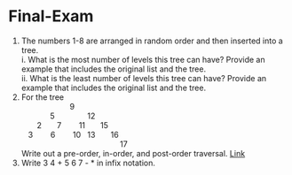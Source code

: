 # Final-Exam

1. The numbers 1-8 are arranged in random order and then inserted into a tree. <br>
    i. What is the most number of levels this tree can have? Provide an example that includes the original list and the tree. <br>
    ii. What is the least number of levels this tree can have? Provide an example that includes the original list and the tree. <br>
2. For the tree <br>      &nbsp;&nbsp;&nbsp;&nbsp;&nbsp;&nbsp;&nbsp;&nbsp;&nbsp;&nbsp;&nbsp;&nbsp;&nbsp;&nbsp;&nbsp;&nbsp;&nbsp;&nbsp;&nbsp;&nbsp;&nbsp; 9 <br>
&nbsp;&nbsp;&nbsp;&nbsp;&nbsp;&nbsp;&nbsp;&nbsp;&nbsp;&nbsp;&nbsp;&nbsp;   5 &nbsp;&nbsp;&nbsp;&nbsp;&nbsp;&nbsp;&nbsp;&nbsp;&nbsp;&nbsp;&nbsp;&nbsp;&nbsp; 12<br>
&nbsp;&nbsp;&nbsp;&nbsp;&nbsp;&nbsp; 2 &nbsp;&nbsp;&nbsp;&nbsp;&nbsp; 7 &nbsp;&nbsp;&nbsp;&nbsp;&nbsp;&nbsp; 11 &nbsp;&nbsp;&nbsp;&nbsp;&nbsp; 15<br>
&nbsp;&nbsp;                     3 &nbsp;&nbsp;&nbsp;&nbsp;&nbsp;&nbsp; 6 &nbsp;&nbsp;&nbsp;&nbsp;&nbsp;&nbsp; 10 &nbsp; 13 &nbsp;&nbsp;&nbsp;&nbsp;&nbsp; 16<br>
&nbsp;&nbsp;&nbsp;&nbsp;&nbsp;&nbsp;&nbsp;&nbsp;&nbsp;&nbsp;&nbsp;&nbsp;&nbsp;&nbsp;&nbsp;&nbsp;&nbsp;&nbsp;&nbsp;&nbsp;&nbsp;&nbsp;&nbsp;&nbsp;&nbsp;&nbsp;&nbsp;&nbsp;&nbsp;&nbsp;&nbsp;&nbsp;&nbsp;&nbsp;&nbsp;&nbsp;&nbsp;&nbsp;&nbsp;&nbsp;&nbsp;&nbsp;&nbsp;&nbsp;                                        17<br>
   Write out a pre-order, in-order, and post-order traversal. [Link](https://en.wikipedia.org/wiki/Tree_traversal)<br>
3. Write 3 4 + 5 6 7 - * in infix notation. <br>

